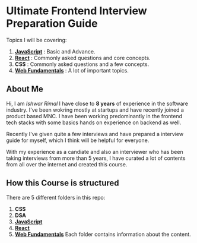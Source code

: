 # Ultimate Frontend Interview Preparation Guide

Topics I will be covering:

1. [**JavaScript**](https://github.com/ishwarrimal/frontend-interview-preps/tree/main/JavaScript) : Basic and Advance.
2. [**React**](https://github.com/ishwarrimal/frontend-interview-preps/tree/main/React) : Commonly asked questions and core concepts.
3. **CSS** : Commonly asked questions and a few concepts.
4. [**Web Fundamentals**](https://github.com/ishwarrimal/frontend-interview-preps/tree/main/Web%20Fundamentals) : A lot of important topics.

## About Me

Hi, I am _Ishwar Rimal_
I have close to **8 years** of experience in the software industry. I've been wokring mostly at startups and have recently joined a product based MNC.
I have been working predominantly in the frontend tech stacks with some basics hands on experience on backend as well.

Recently I've given quite a few interviews and have prepared a interview guide for myself, which I think will be helpful for everyone.

With my experience as a candiate and also an interviewer who has been taking interviews from more than 5 years, I have curated a lot of contents from all over the internet and created this course.

## How this Course is structured

There are 5 different folders in this repo:

1. **CSS**
2. **DSA**
3. [**JavaScript**](https://github.com/ishwarrimal/frontend-interview-preps/tree/main/JavaScript)
4. [**React**](https://github.com/ishwarrimal/frontend-interview-preps/tree/main/React)
5. [**Web Fundamentals**](https://github.com/ishwarrimal/frontend-interview-preps/tree/main/Web%20Fundamentals)
   Each folder contains information about the content.
